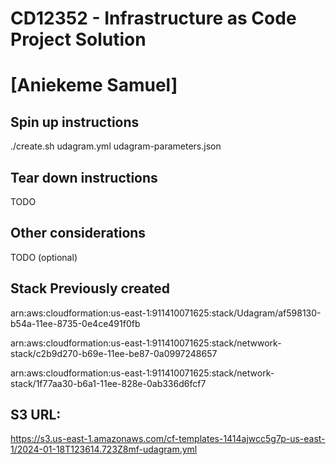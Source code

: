 # CD12352 - Infrastructure as Code Project Solution
# [Aniekeme Samuel]

## Spin up instructions
./create.sh udagram.yml udagram-parameters.json

## Tear down instructions
TODO

## Other considerations
TODO (optional)

## Stack Previously created
arn:aws:cloudformation:us-east-1:911410071625:stack/Udagram/af598130-b54a-11ee-8735-0e4ce491f0fb


arn:aws:cloudformation:us-east-1:911410071625:stack/netwwork-stack/c2b9d270-b69e-11ee-be87-0a0997248657

arn:aws:cloudformation:us-east-1:911410071625:stack/network-stack/1f77aa30-b6a1-11ee-828e-0ab336d6fcf7

## S3 URL:

https://s3.us-east-1.amazonaws.com/cf-templates-1414ajwcc5g7p-us-east-1/2024-01-18T123614.723Z8mf-udagram.yml
